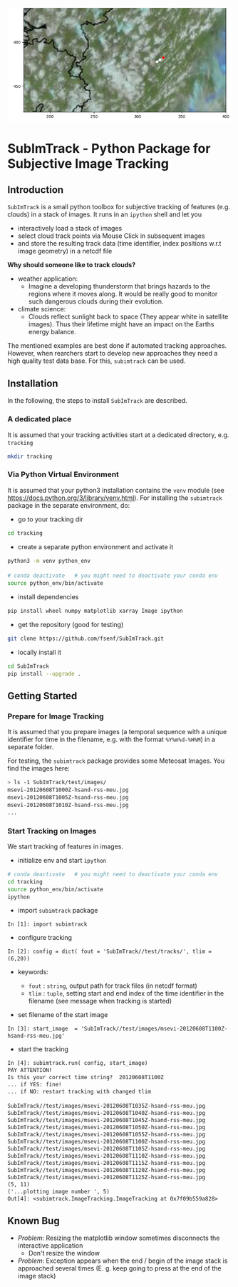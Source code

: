 ![Example Track](docs/example-track.jpg)
# SubImTrack - Python Package for Subjective Image Tracking

## Introduction
`SubImTrack` is a small python toolbox for subjective tracking of features (e.g. clouds) in a stack of images. It runs in an `ipython` shell and let you 

* interactively load a stack of images
* select cloud track points via Mouse Click in subsequent images
* and store the resulting track data (time identifier, index positions w.r.t image geometry) in a netcdf file

**Why should someone like to track clouds?**

* weather application: 
  * Imagine a developing thunderstorm that brings hazards to the regions where it moves along. It would be really good to monitor such dangerous clouds during their evolution.
* climate science: 
  * Clouds reflect sunlight back to space (They appear white in satellite images). Thus their lifetime might have an impact on the Earths energy balance.

The mentioned examples are best done if automated tracking approaches. However, when rearchers start to develop new approaches they need a high quality test data base. For this, `subimtrack` can be used. 


## Installation
In the following, the steps to install `SubImTrack` are described.

### A dedicated place
It is assumed that your tracking activities start at a dedicated directory, e.g. `tracking`

```bash
mkdir tracking
```

### Via Python Virtual Environment
It is assumed that your python3 installation contains the `venv` module 
(see https://docs.python.org/3/library/venv.html). For installing the 
`subimtrack` package in the separate environment, do: 

* go to your tracking dir
```bash
cd tracking
```

* create a separate python environment and activate it
```bash
python3 -m venv python_env

# conda deactivate   # you might need to deactivate your conda env
source python_env/bin/activate
```

* install dependencies
```bash
pip install wheel numpy matplotlib xarray Image ipython
```

* get the repository (good for testing)
```bash
git clone https://github.com/fsenf/SubImTrack.git
```

* locally install it
```bash
cd SubImTrack
pip install --upgrade .
```


## Getting Started
### Prepare for Image Tracking
It is assumed that you prepare images (a temporal sequence with a unique identifier for time in the filename, 
e.g. with the format `%Y%m%d-%H%M`) in a separate folder. 

For testing, the `subimtrack` package provides some Meteosat Images. You find the images here:

```bash
> ls -1 SubImTrack/test/images/
msevi-20120608T1000Z-hsand-rss-meu.jpg
msevi-20120608T1005Z-hsand-rss-meu.jpg
msevi-20120608T1010Z-hsand-rss-meu.jpg
...
```

### Start Tracking on Images
We start tracking of features in images.

* initialize env and start `ipython`
```bash
# conda deactivate   # you might need to deactivate your conda env
cd tracking
source python_env/bin/activate
ipython
```

* import `subimtrack` package
```ipython
In [1]: import subimtrack                                                                                                                         
```

* configure tracking
```ipython
In [2]: config = dict( fout = 'SubImTrack//test/tracks/', tlim = (6,20))                                                                          
```

* keywords:
  * `fout` : `string`, output path for track files (in netcdf format)
  * `tlim` : `tuple`, setting start and end index of the time identifier in the filename (see message when tracking is started) 
             

* set filename of the start image
```ipython
In [3]: start_image  = 'SubImTrack//test/images/msevi-20120608T1100Z-hsand-rss-meu.jpg'                                                           
```

* start the tracking
```ipython
In [4]: subimtrack.run( config, start_image)                                                                                                      
PAY ATTENTION!
Is this your correct time string?  20120608T1100Z
... if YES: fine!
... if NO: restart tracking with changed tlim

SubImTrack//test/images/msevi-20120608T1035Z-hsand-rss-meu.jpg
SubImTrack//test/images/msevi-20120608T1040Z-hsand-rss-meu.jpg
SubImTrack//test/images/msevi-20120608T1045Z-hsand-rss-meu.jpg
SubImTrack//test/images/msevi-20120608T1050Z-hsand-rss-meu.jpg
SubImTrack//test/images/msevi-20120608T1055Z-hsand-rss-meu.jpg
SubImTrack//test/images/msevi-20120608T1100Z-hsand-rss-meu.jpg
SubImTrack//test/images/msevi-20120608T1105Z-hsand-rss-meu.jpg
SubImTrack//test/images/msevi-20120608T1110Z-hsand-rss-meu.jpg
SubImTrack//test/images/msevi-20120608T1115Z-hsand-rss-meu.jpg
SubImTrack//test/images/msevi-20120608T1120Z-hsand-rss-meu.jpg
SubImTrack//test/images/msevi-20120608T1125Z-hsand-rss-meu.jpg
(5, 11)
('...plotting image number ', 5)
Out[4]: <subimtrack.ImageTracking.ImageTracking at 0x7f09b559a828>

```




## Known Bug
* _Problem_: Resizing the matplotlib window sometimes disconnects the interactive application
  * Don't resize the window
* _Problem_: Exception appears when the end / begin of the image stack is approached several times (E. g. keep going to press <Down Arrow> at the end of the image stack)
